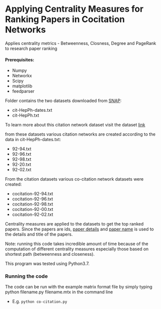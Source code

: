 # Applying Centrality Measures for Ranking Papers in Cocitation Networks
Applies centrality metrics - Betweenness, Closness, Degree and PageRank to research paper ranking

#### Prerequisites:
*	Numpy
*	Networkx
*	Scipy
*	matplotlib
* feedparser

Folder contains the two datasets downloaded from [SNAP](https://snap.stanford.edu/):
*	cit-HepPh-dates.txt
*	cit-HepPh.txt

To learn more about this citation network dataset visit the dataset [link](https://snap.stanford.edu/data/cit-HepPh.html)

from these datasets various citation networks are created according to the data in cit-HepPh-dates.txt:
*	92-94.txt
*	92-96.txt
*	92-98.txt
*	92-20.txt
*	92-02.txt

From the citation datasets various co-citation network datasets were created:
*	cocitation-92-94.txt
*	cocitation-92-96.txt
*	cocitation-92-98.txt
*	cocitation-92-00.txt
*	cocitation-92-02.txt

Centrality measures are applied to the datasets to get the top ranked papers. Since the papers are ids, [paper details](https://github.com/burunkus/cpsc8480/blob/master/project/paper_details.py) and [paper name](https://github.com/burunkus/cpsc8480/blob/master/project/paper_name.py) is used to the details and title of
the papers. 

Note: running this code takes incredible amount of time because of the computation of different centrality measures especially those based on shortest path (betweenness and closeness). 

This program was tested using Python3.7.

### Running the code
The code can be run with the example matrix format file by simply typing python filename.py filename.mtx in the command line
- E.g. ```python co-citation.py```
